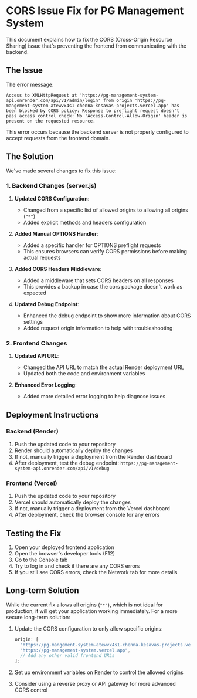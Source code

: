 # CORS Issue Fix for PG Management System

This document explains how to fix the CORS (Cross-Origin Resource Sharing) issue that's preventing the frontend from communicating with the backend.

## The Issue

The error message:

```
Access to XMLHttpRequest at 'https://pg-management-system-api.onrender.com/api/v1/admin/login' from origin 'https://pg-mangement-system-atewvx4s1-chenna-kesavas-projects.vercel.app' has been blocked by CORS policy: Response to preflight request doesn't pass access control check: No 'Access-Control-Allow-Origin' header is present on the requested resource.
```

This error occurs because the backend server is not properly configured to accept requests from the frontend domain.

## The Solution

We've made several changes to fix this issue:

### 1. Backend Changes (server.js)

1. **Updated CORS Configuration**:

   - Changed from a specific list of allowed origins to allowing all origins (`"*"`)
   - Added explicit methods and headers configuration

2. **Added Manual OPTIONS Handler**:

   - Added a specific handler for OPTIONS preflight requests
   - This ensures browsers can verify CORS permissions before making actual requests

3. **Added CORS Headers Middleware**:

   - Added a middleware that sets CORS headers on all responses
   - This provides a backup in case the cors package doesn't work as expected

4. **Updated Debug Endpoint**:
   - Enhanced the debug endpoint to show more information about CORS settings
   - Added request origin information to help with troubleshooting

### 2. Frontend Changes

1. **Updated API URL**:

   - Changed the API URL to match the actual Render deployment URL
   - Updated both the code and environment variables

2. **Enhanced Error Logging**:
   - Added more detailed error logging to help diagnose issues

## Deployment Instructions

### Backend (Render)

1. Push the updated code to your repository
2. Render should automatically deploy the changes
3. If not, manually trigger a deployment from the Render dashboard
4. After deployment, test the debug endpoint: `https://pg-management-system-api.onrender.com/api/v1/debug`

### Frontend (Vercel)

1. Push the updated code to your repository
2. Vercel should automatically deploy the changes
3. If not, manually trigger a deployment from the Vercel dashboard
4. After deployment, check the browser console for any errors

## Testing the Fix

1. Open your deployed frontend application
2. Open the browser's developer tools (F12)
3. Go to the Console tab
4. Try to log in and check if there are any CORS errors
5. If you still see CORS errors, check the Network tab for more details

## Long-term Solution

While the current fix allows all origins (`"*"`), which is not ideal for production, it will get your application working immediately. For a more secure long-term solution:

1. Update the CORS configuration to only allow specific origins:

   ```javascript
   origin: [
     "https://pg-mangement-system-atewvx4s1-chenna-kesavas-projects.vercel.app",
     "https://pg-management-system.vercel.app",
     // Add any other valid frontend URLs
   ];
   ```

2. Set up environment variables on Render to control the allowed origins
3. Consider using a reverse proxy or API gateway for more advanced CORS control

